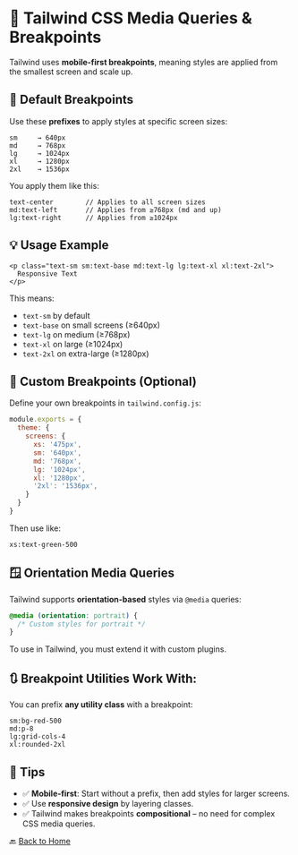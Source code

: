 # 📱 Tailwind CSS Media Queries & Breakpoints

Tailwind uses **mobile-first breakpoints**, meaning styles are applied from the smallest screen and scale up.



## 📏 Default Breakpoints

Use these **prefixes** to apply styles at specific screen sizes:

```
sm     → 640px
md     → 768px
lg     → 1024px
xl     → 1280px
2xl    → 1536px
```

You apply them like this:

```
text-center        // Applies to all screen sizes
md:text-left       // Applies from ≥768px (md and up)
lg:text-right      // Applies from ≥1024px
```



## 💡 Usage Example

```
<p class="text-sm sm:text-base md:text-lg lg:text-xl xl:text-2xl">
  Responsive Text
</p>
```

This means:

* `text-sm` by default
* `text-base` on small screens (≥640px)
* `text-lg` on medium (≥768px)
* `text-xl` on large (≥1024px)
* `text-2xl` on extra-large (≥1280px)



## 🧩 Custom Breakpoints (Optional)

Define your own breakpoints in `tailwind.config.js`:

```js
module.exports = {
  theme: {
    screens: {
      xs: '475px',
      sm: '640px',
      md: '768px',
      lg: '1024px',
      xl: '1280px',
      '2xl': '1536px',
    }
  }
}
```

Then use like:

```
xs:text-green-500
```



## 🪟 Orientation Media Queries

Tailwind supports **orientation-based** styles via `@media` queries:

```css
@media (orientation: portrait) {
  /* Custom styles for portrait */
}
```

To use in Tailwind, you must extend it with custom plugins.



## 🔃 Breakpoint Utilities Work With:

You can prefix **any utility class** with a breakpoint:

```
sm:bg-red-500
md:p-8
lg:grid-cols-4
xl:rounded-2xl
```



## 🧠 Tips

* ✅ **Mobile-first**: Start without a prefix, then add styles for larger screens.
* ✅ Use **responsive design** by layering classes.
* ✅ Tailwind makes breakpoints **compositional** – no need for complex CSS media queries.




🔙 [Back to Home](../README.md)
